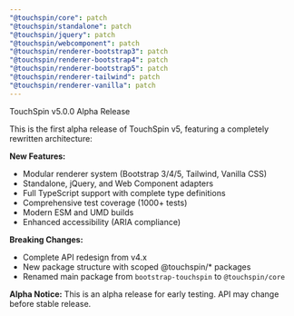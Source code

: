 ```yaml
---
"@touchspin/core": patch
"@touchspin/standalone": patch
"@touchspin/jquery": patch
"@touchspin/webcomponent": patch
"@touchspin/renderer-bootstrap3": patch
"@touchspin/renderer-bootstrap4": patch
"@touchspin/renderer-bootstrap5": patch
"@touchspin/renderer-tailwind": patch
"@touchspin/renderer-vanilla": patch
---
```


TouchSpin v5.0.0 Alpha Release

This is the first alpha release of TouchSpin v5, featuring a completely rewritten architecture:

**New Features:**
- Modular renderer system (Bootstrap 3/4/5, Tailwind, Vanilla CSS)
- Standalone, jQuery, and Web Component adapters
- Full TypeScript support with complete type definitions
- Comprehensive test coverage (1000+ tests)
- Modern ESM and UMD builds
- Enhanced accessibility (ARIA compliance)

**Breaking Changes:**
- Complete API redesign from v4.x
- New package structure with scoped @touchspin/* packages
- Renamed main package from `bootstrap-touchspin` to `@touchspin/core`

**Alpha Notice:**
This is an alpha release for early testing. API may change before stable release.
